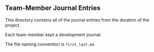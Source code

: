## Team-Member Journal Entries

This directory contains all of the journal entries from the duration of the project.

Each team member kept a development journal.

The file naming convention is `first_last.md`.
